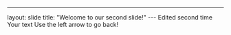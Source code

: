 ---
layout: slide
title: "Welcome to our second slide!"
--- Edited second time
Your text
Use the left arrow to go back!
